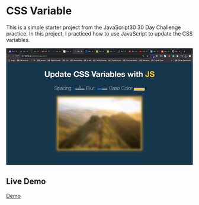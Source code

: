 # CSS Variable

This is a simple starter project from the JavaScript30 30 Day Challenge practice.
In this project, I practiced how to use JavaScript to update the CSS variables.

![screenshot](./css.gif)

## Live Demo
[Demo](https://acushlakoncept.github.io/css-variable/)
